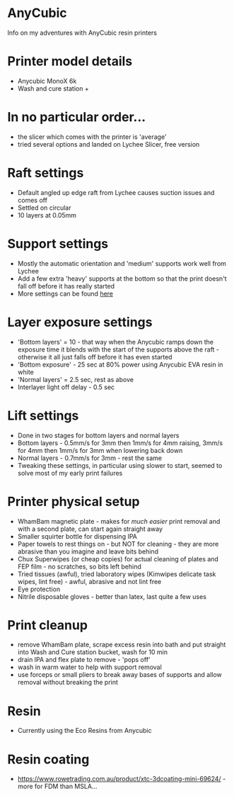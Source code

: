 # AnyCubic
Info on my adventures with AnyCubic resin printers

# Printer model details
- Anycubic MonoX 6k
- Wash and cure station +

# In no particular order...
- the slicer which comes with the printer is 'average'
- tried several options and landed on Lychee Slicer, free version

# Raft settings
- Default angled up edge raft from Lychee causes suction issues and comes off
- Settled on circular
- 10 layers at 0.05mm

# Support settings
- Mostly the automatic orientation and 'medium' supports work well from Lychee
- Add a few extra 'heavy' supports at the bottom so that the print doesn't fall off before it has really started
- More settings can be found [here](https://www.youtube.com/watch?v=AIFRpG5V5vQ)

# Layer exposure settings
- 'Bottom layers' = 10 - that way when the Anycubic ramps down the exposure time it blends with the start of the supports above the raft - otherwise it all just falls off before it has even started
- 'Bottom exposure' - 25 sec at 80% power using Anycubic EVA resin in white
- 'Normal layers' = 2.5 sec, rest as above
- Interlayer light off delay - 0.5 sec

# Lift settings
- Done in two stages for bottom layers and normal layers
- Bottom layers - 0.5mm/s for 3mm then 1mm/s for 4mm raising, 3mm/s for 4mm then 1mm/s for 3mm when lowering back down
- Normal layers - 0.7mm/s for 3mm - rest the same
- Tweaking these settings, in particular using slower to start, seemed to solve most of my early print failures

# Printer physical setup
- WhamBam magnetic plate - makes for *much easier* print removal and with a second plate, can start again straight away
- Smaller squirter bottle for dispensing IPA
- Paper towels to rest things on - but NOT for cleaning - they are more abrasive than you imagine and leave bits behind
- Chux Superwipes (or cheap copies) for actual cleaning of plates and FEP film - no scratches, so bits left behind
- Tried tissues (awful), tried laboratory wipes (Kimwipes delicate task wipes, lint free) - awful, abrasive and not lint free
- Eye protection
- Nitrile disposable gloves - better than latex, last quite a few uses

# Print cleanup
- remove WhamBam plate, scrape excess resin into bath and put straight into Wash and Cure station bucket, wash for 10 min
- drain IPA and flex plate to remove - 'pops off'
- wash in warm water to help with support removal
- use forceps or small pliers to break away bases of supports and allow removal without breaking the print

# Resin
- Currently using the Eco Resins from Anycubic

# Resin coating
- https://www.rowetrading.com.au/product/xtc-3dcoating-mini-69624/ - more for FDM than MSLA...
